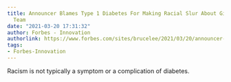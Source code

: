 ```yaml
---
title: Announcer Blames Type 1 Diabetes For Making Racial Slur About Girls Basketball
  Team
date: "2021-03-20 17:31:32"
author: Forbes - Innovation
authorlink: https://www.forbes.com/sites/brucelee/2021/03/20/announcer-blames-type-1-diabetes-for-making-racial-slur-about-girls-basketball-team/
tags:
- Forbes-Innovation
---
```

Racism is not typically a symptom or a complication of diabetes.
